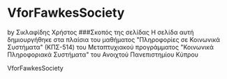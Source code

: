 # VforFawkesSociety
by Σικλαφίδης Χρήστος
###Σκοπός της σελίδας
Η σελίδα αυτή δημιουργήθηκε στα πλαίσια του μαθήματος "Πληροφορίες σε Κοινωνικά Συστήματα" (ΚΠΣ-514) του Μεταπτυχιακού
προγράμματος "Κοινωνικά Πληροφοριακά Συστήματα" του Ανοιχτού Πανεπιστημίου Κύπρου

VforFawkesSociety
